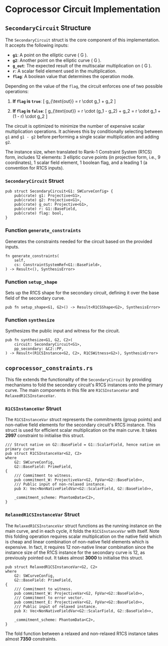 
# Coprocessor Circuit Implementation

## `SecondaryCircuit` Structure

The `SecondaryCircuit` struct is the core component of this implementation. It accepts the following inputs:

- **`g1`**: A point on the elliptic curve \( G \).
- **`g2`**: Another point on the elliptic curve \( G \).
- **`g_out`**: The expected result of the multiscalar multiplication on \( G \).
- **`r`**: A scalar field element used in the multiplication.
- **`flag`**: A boolean value that determines the operation mode.

Depending on the value of the `flag`, the circuit enforces one of two possible operations:

1. **If `flag` is `true`**:
   \[
   g_{\text{out}} = r \cdot g_1 + g_2
   \]

2. **If `flag` is `false`**:
   \[
   g_{\text{out}} = r \cdot (g_1 - g_2) + g_2 = r \cdot g_1 + (1 - r) \cdot g_2
   \]

The circuit is optimized to minimize the number of expensive scalar multiplication operations. It achieves this by conditionally selecting between `g1` and `g1 - g2` before performing a single scalar multiplication and adding `g2`.

The instance size, when translated to Rank-1 Constraint System (R1CS) form, includes 12 elements: 3 elliptic curve points (in projective form, i.e., 9 coordinates), 1 scalar field element, 1 boolean flag, and a leading 1 (a convention for R1CS inputs).

### `SecondaryCircuit` Struct

```
pub struct SecondaryCircuit<G1: SWCurveConfig> {
    pub(crate) g1: Projective<G1>,
    pub(crate) g2: Projective<G1>,
    pub(crate) g_out: Projective<G1>,
    pub(crate) r: G1::BaseField,
    pub(crate) flag: bool,
}
```

### Function `generate_constraints`

Generates the constraints needed for the circuit based on the provided inputs.

```
fn generate_constraints(
    self,
    cs: ConstraintSystemRef<G1::BaseField>,
) -> Result<(), SynthesisError>
```

### Function `setup_shape`

Sets up the R1CS shape for the secondary circuit, defining it over the base field of the secondary curve.

```
pub fn setup_shape<G1, G2>() -> Result<R1CSShape<G2>, SynthesisError>
```

### Function `synthesize`

Synthesizes the public input and witness for the circuit.

```
pub fn synthesize<G1, G2, C2>(
    circuit: SecondaryCircuit<G1>,
    pp_secondary: &C2::PP,
) -> Result<(R1CSInstance<G2, C2>, R1CSWitness<G2>), SynthesisError>
```

## `coprocessor_constraints.rs`

This file extends the functionality of the `SecondaryCircuit` by providing mechanisms to fold the secondary circuit's R1CS instances onto the primary curve. The main components in this file are `R1CSInstanceVar` and `RelaxedR1CSInstanceVar`.

### `R1CSInstanceVar` Struct

The `R1CSInstanceVar` struct represents the commitments (group points) and non-native field elements for the secondary circuit's R1CS instance. This struct is used for efficient scalar multiplication on the main curve. It takes **2997** constraint to initialise this struct.

```
/// Struct native on G2::BaseField = G1::ScalarField, hence native on primary curve
pub struct R1CSInstanceVar<G2, C2>
where
    G2: SWCurveConfig,
    G2::BaseField: PrimeField,
{
    /// Commitment to witness.
    pub commitment_W: ProjectiveVar<G2, FpVar<G2::BaseField>>,
    /// Public input of non-relaxed instance.
    pub X: Vec<NonNativeFieldVar<G2::ScalarField, G2::BaseField>>,

    _commitment_scheme: PhantomData<C2>,
}
```

### `RelaxedR1CSInstanceVar` Struct

The `RelaxedR1CSInstanceVar` struct functions as the running instance on the main curve, and in each cycle, it folds the `R1CSInstanceVar` with itself. Note this folding operation requires scalar multiplication on the native field which is cheap and linear combination of non-native field elements which is expensive. In fact, it requires 12 non-native linear combination since the instance size of the R1CS instance for the secondary curve is 12, as previously pointed out. It takes almost **3000** to initialise this struct.

```
pub struct RelaxedR1CSInstanceVar<G2, C2>
where
    G2: SWCurveConfig,
    G2::BaseField: PrimeField,
{
    /// Commitment to witness.
    pub commitment_W: ProjectiveVar<G2, FpVar<G2::BaseField>>,
    /// Commitment to error vector.
    pub commitment_E: ProjectiveVar<G2, FpVar<G2::BaseField>>,
    /// Public input of relaxed instance.
    pub X: Vec<NonNativeFieldVar<G2::ScalarField, G2::BaseField>>,

    _commitment_scheme: PhantomData<C2>,
}
```

The fold function between a relaxed and non-relaxed R1CS instance takes almost **7350** constraints.
